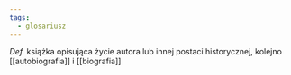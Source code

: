 ```yaml
---
tags:
  - glosariusz
---
```

_Def._ książka opisująca życie autora lub innej postaci historycznej, kolejno [[autobiografia]] i [[biografia]]